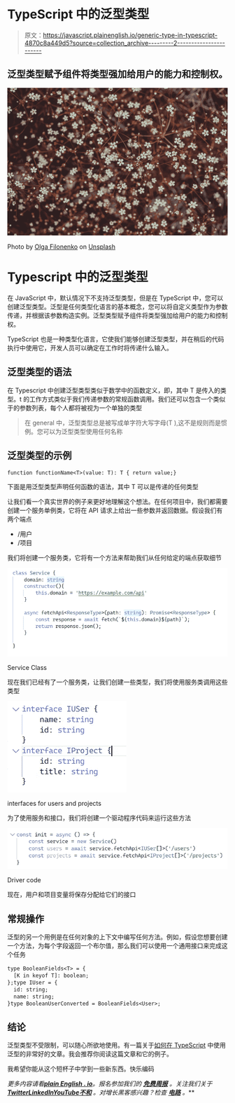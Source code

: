 # TypeScript 中的泛型类型

> 原文：<https://javascript.plainenglish.io/generic-type-in-typescript-4870c8a449d5?source=collection_archive---------2----------------------->

## 泛型类型赋予组件将类型强加给用户的能力和控制权。

![](img/360290a522666e3eea641349f005de38.png)

Photo by [Olga Filonenko](https://unsplash.com/@olfiika?utm_source=medium&utm_medium=referral) on [Unsplash](https://unsplash.com?utm_source=medium&utm_medium=referral)

# Typescript 中的泛型类型

在 JavaScript 中，默认情况下不支持泛型类型，但是在 TypeScript 中，您可以创建泛型类型。泛型是任何类型化语言的基本概念，您可以将自定义类型作为参数传递，并根据该参数构造实例。泛型类型赋予组件将类型强加给用户的能力和控制权。

TypeScript 也是一种类型化语言，它使我们能够创建泛型类型，并在稍后的代码执行中使用它，开发人员可以确定在工作时将传递什么输入。

## 泛型类型的语法

在 Typescript 中创建泛型类型类似于数学中的函数定义，即<t>，其中 T 是传入的类型。t 的工作方式类似于我们传递参数的常规函数调用。我们还可以包含一个类似于<t r="" a="">的参数列表，每个人都将被视为一个单独的类型</t></t>

> 在 general 中，泛型类型总是被写成单字符大写字母(T ),这不是规则而是惯例。您可以为泛型类型使用任何名称

## 泛型类型的示例

```
function functionName<T>(value: T): T { return value;}
```

下面是用泛型类型声明任何函数的语法，其中 T 可以是传递的任何类型

让我们看一个真实世界的例子来更好地理解这个想法。在任何项目中，我们都需要创建一个服务单例类，它将在 API 请求上给出一些参数并返回数据。假设我们有两个端点

*   /用户
*   /项目

我们将创建一个服务类，它将有一个方法来帮助我们从任何给定的端点获取细节

![](img/c27dd9a54d636b23a2397ceef0a0af55.png)

Service Class

现在我们已经有了一个服务类，让我们创建一些类型，我们将使用服务类调用这些类型

![](img/7b293b0d6ccb7e2b4efece4d2e43f630.png)

interfaces for users and projects

为了使用服务和接口，我们将创建一个驱动程序代码来运行这些方法

![](img/f0c0898914bc6e1a5fe446f0a4aed45c.png)

Driver code

现在，用户和项目变量将保存分配给它们的接口

## 常规操作

泛型的另一个用例是在任何对象的上下文中编写任何方法。例如，假设您想要创建一个方法，为每个字段返回一个布尔值，那么我们可以使用一个通用接口来完成这个任务

```
type BooleanFields<T> = {
  [K in keyof T]: boolean;
};type IUser = {
  id: string;
  name: string;
}type BooleanUserConverted = BooleanFields<User>;
```

## 结论

泛型类型不受限制，可以随心所欲地使用。有一篇关于[如何在 TypeScript](https://www.digitalocean.com/community/tutorials/how-to-use-generics-in-typescript) 中使用泛型的非常好的文章。我会推荐你阅读这篇文章和它的例子。

我希望你能从这个短杯子中学到一些新东西。快乐编码

*更多内容请看*[***plain English . io***](https://plainenglish.io/)*。报名参加我们的* [***免费周报***](http://newsletter.plainenglish.io/) *。关注我们关于*[***Twitter***](https://twitter.com/inPlainEngHQ)[***LinkedIn***](https://www.linkedin.com/company/inplainenglish/)*[***YouTube***](https://www.youtube.com/channel/UCtipWUghju290NWcn8jhyAw)*[***不和***](https://discord.gg/GtDtUAvyhW) *。对增长黑客感兴趣？检查* [***电路***](https://circuit.ooo/) *。***